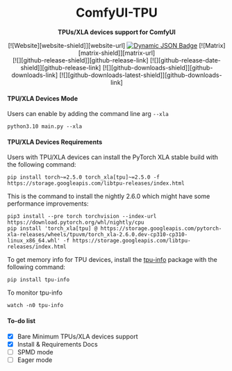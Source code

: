 <div align="center">

# ComfyUI-TPU
**TPUs/XLA devices support for ComfyUI**

[![Website][website-shield]][website-url]
[![Dynamic JSON Badge][discord-shield]][discord-url]
[![Matrix][matrix-shield]][matrix-url]
<br>
[![][github-release-shield]][github-release-link]
[![][github-release-date-shield]][github-release-link]
[![][github-downloads-shield]][github-downloads-link]
[![][github-downloads-latest-shield]][github-downloads-link]

<!-- Workaround to display total user from https://github.com/badges/shields/issues/4500#issuecomment-2060079995 -->
[discord-shield]: https://img.shields.io/badge/dynamic/json?url=https%3A%2F%2Fdiscord.com%2Fapi%2Finvites%2Fcomfyorg%3Fwith_counts%3Dtrue&query=%24.approximate_member_count&logo=discord&logoColor=white&label=Discord&color=green&suffix=%20total
[discord-url]: https://www.comfy.org/discord

</div>

#### TPU/XLA Devices Mode

Users can enable by adding the command line arg `--xla`
```
python3.10 main.py --xla
```

#### TPU/XLA Devices Requirements
Users with TPU/XLA devices can install the PyTorch XLA stable build with the following command:

```
pip install torch~=2.5.0 torch_xla[tpu]~=2.5.0 -f https://storage.googleapis.com/libtpu-releases/index.html
```

This is the command to install the nightly 2.6.0 which might have some performance improvements:

```
pip3 install --pre torch torchvision --index-url https://download.pytorch.org/whl/nightly/cpu
pip install 'torch_xla[tpu] @ https://storage.googleapis.com/pytorch-xla-releases/wheels/tpuvm/torch_xla-2.6.0.dev-cp310-cp310-linux_x86_64.whl' -f https://storage.googleapis.com/libtpu-releases/index.html
```


To get memory info for TPU devices, install the [tpu-info](https://github.com/AI-Hypercomputer/cloud-accelerator-diagnostics/tree/main/tpu_info) package with the following command:

```
pip install tpu-info
```

To monitor tpu-info 

```
watch -n0 tpu-info
```


#### To-do list

- [X] Bare Minimum TPUs/XLA devices support
- [X] Install & Requirements Docs
- [ ] SPMD mode
- [ ] Eager mode 
